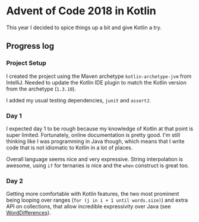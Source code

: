 # Advent of Code 2018 in Kotlin

This year I decided to spice things up a bit and give Kotlin a try.

## Progress log

### Project Setup

I created the project using the Maven archetype `kotlin-archetype-jvm` from IntelliJ. Needed to update the Kotlin IDE
plugin to match the Kotlin version from the archetype (`1.3.10`).

I added my usual testing dependencies, `junit` and `assertJ`. 

### Day 1

I expected day 1 to be rough because my knowledge of Kotlin at that point is super limited. Fortunately, online 
documentation is pretty good. I'm still thinking like I was programming in Java though, which means that I write code
that is not idiomatic to Kotlin in a lot of places.

Overall language seems nice and very expressive. String interpolation is awesome, using `if` for ternaries is nice and 
the `when` construct is great too.

### Day 2

Getting more comfortable with Kotlin features, the two most prominent being looping over ranges 
(`for (j in i + 1 until words.size)`) and extra API on collections, that allow incredible expressivity over Java 
(see [WordDifferences](src/main/kotlin/com/github/christopheml/day02/WordDifferences.kt)).
